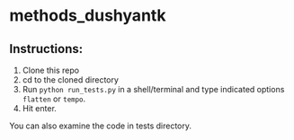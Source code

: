 # methods_dushyantk

## Instructions:

1. Clone this repo
2. cd to the cloned directory
3. Run `python run_tests.py` in a shell/terminal and type indicated options `flatten` or `tempo`.
4. Hit enter.

You can also examine the code in tests directory.
